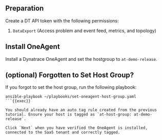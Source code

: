 ## Preparation

Create a DT API token with the following permissions:

1. `DataExport` (Access problem and event feed, metrics, and topology)

## Install OneAgent
Install a Dynatrace OneAgent and set the hostgroup to `at-demo-release`.


## (optional) Forgotten to Set Host Group?
If you forgot to set the host group, run the following playbook:

```
ansible-playbook ~/playbooks/set-oneagent-host-group.yaml
```{{exec}}

You should already have an auto tag rule created from the previous tutorial. Ensure your host is tagged as `at-host-group: at-demo-release`.

Click `Next` when you have verified the OneAgent is installed, connected to the SaaS tenant and correctly tagged.